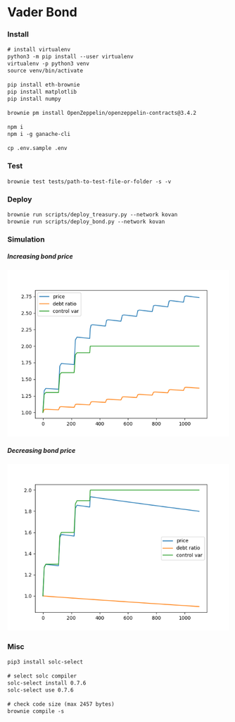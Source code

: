 # Vader Bond

### Install

```shell
# install virtualenv
python3 -m pip install --user virtualenv
virtualenv -p python3 venv
source venv/bin/activate

pip install eth-brownie
pip install matplotlib
pip install numpy

brownie pm install OpenZeppelin/openzeppelin-contracts@3.4.2

npm i
npm i -g ganache-cli

cp .env.sample .env
```

### Test

```shell
brownie test tests/path-to-test-file-or-folder -s -v
```

### Deploy
```shell
brownie run scripts/deploy_treasury.py --network kovan
brownie run scripts/deploy_bond.py --network kovan
```

### Simulation

##### Increasing bond price
![bond-price-inc](./doc/bond-price-inc.png)

##### Decreasing bond price
![bond-price-dec](./doc/bond-price-dec.png)

### Misc

```shell
pip3 install solc-select

# select solc compiler
solc-select install 0.7.6
solc-select use 0.7.6

# check code size (max 2457 bytes)
brownie compile -s
```
